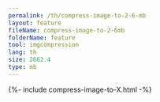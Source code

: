 ```yaml
---
permalink: /th/compress-image-to-2-6-mb
layout: feature
fileName: compress-image-to-2-6mb
folderName: feature
tool: imgcompression
lang: th
size: 2662.4
type: mb
---
```


{%- include compress-image-to-X.html -%}
